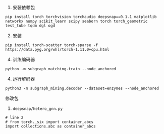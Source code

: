 1. 安装依赖包

```
pip install torch torchvision torchaudio deepsnap==0.1.1 matplotlib networkx numpy scikit_learn scipy seaborn torch torch_geometric test_tube tqdm dgl ogd
```

2. 安装

```
pip install torch-scatter torch-sparse -f https://data.pyg.org/whl/torch-1.11.0+cpu.html
```

4. 训练编码器

```
python -m subgraph_matching.train --node_anchored
```

4. 运行解码器

```
python3 -m subgraph_mining.decoder --dataset=enzymes --node_anchored
```

修改包

1. ```deepsnap/hetero_gnn.py```

```
# line 2
# from torch._six import container_abcs
import collections.abc as container_abcs
```